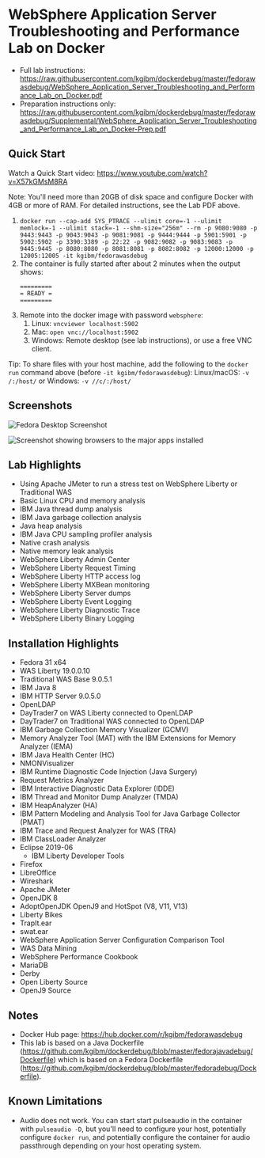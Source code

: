 # WebSphere Application Server Troubleshooting and Performance Lab on Docker

* Full lab instructions: https://raw.githubusercontent.com/kgibm/dockerdebug/master/fedorawasdebug/WebSphere_Application_Server_Troubleshooting_and_Performance_Lab_on_Docker.pdf
* Preparation instructions only: https://raw.githubusercontent.com/kgibm/dockerdebug/master/fedorawasdebug/Supplemental/WebSphere_Application_Server_Troubleshooting_and_Performance_Lab_on_Docker-Prep.pdf

## Quick Start

Watch a Quick Start video: https://www.youtube.com/watch?v=X57kGMsM8RA

Note: You'll need more than 20GB of disk space and configure Docker with 4GB or more of RAM. For detailed instructions, see the Lab PDF above.

1. `docker run --cap-add SYS_PTRACE --ulimit core=-1 --ulimit memlock=-1 --ulimit stack=-1 --shm-size="256m" --rm -p 9080:9080 -p 9443:9443 -p 9043:9043 -p 9081:9081 -p 9444:9444 -p 5901:5901 -p 5902:5902 -p 3390:3389 -p 22:22 -p 9082:9082 -p 9083:9083 -p 9445:9445 -p 8080:8080 -p 8081:8081 -p 8082:8082 -p 12000:12000 -p 12005:12005 -it kgibm/fedorawasdebug`
1. The container is fully started after about 2 minutes when the output shows:
   ```
   =========
   = READY =
   =========
   ```
1. Remote into the docker image with password `websphere`:
    1. Linux: `vncviewer localhost:5902`
    1. Mac: `open vnc://localhost:5902`
    1. Windows: Remote desktop (see lab instructions), or use a free VNC client.

Tip: To share files with your host machine, add the following to the `docker run` command above (before `-it kgibm/fedorawasdebug`): Linux/macOS: `-v /:/host/` or Windows: `-v //c/:/host/`

## Screenshots

![Fedora Desktop Screenshot](https://raw.githubusercontent.com/kgibm/dockerdebug/master/fedorawasdebug/supplemental/screenshots/screenshot1.png)

![Screenshot showing browsers to the major apps installed](https://raw.githubusercontent.com/kgibm/dockerdebug/master/fedorawasdebug/supplemental/screenshots/screenshot2b.png)

## Lab Highlights

* Using Apache JMeter to run a stress test on WebSphere Liberty or Traditional WAS
* Basic Linux CPU and memory analysis
* IBM Java thread dump analysis
* IBM Java garbage collection analysis
* Java heap analysis
* IBM Java CPU sampling profiler analysis
* Native crash analysis
* Native memory leak analysis
* WebSphere Liberty Admin Center
* WebSphere Liberty Request Timing
* WebSphere Liberty HTTP access log
* WebSphere Liberty MXBean monitoring
* WebSphere Liberty Server dumps
* WebSphere Liberty Event Logging
* WebSphere Liberty Diagnostic Trace
* WebSphere Liberty Binary Logging

## Installation Highlights

* Fedora 31 x64
* WAS Liberty 19.0.0.10
* Traditional WAS Base 9.0.5.1
* IBM Java 8
* IBM HTTP Server 9.0.5.0
* OpenLDAP
* DayTrader7 on WAS Liberty connected to OpenLDAP
* DayTrader7 on Traditional WAS connected to OpenLDAP
* IBM Garbage Collection Memory Visualizer (GCMV)
* Memory Analyzer Tool (MAT) with the IBM Extensions for Memory Analyzer (IEMA)
* IBM Java Health Center (HC)
* NMONVisualizer
* IBM Runtime Diagnostic Code Injection (Java Surgery)
* Request Metrics Analyzer
* IBM Interactive Diagnostic Data Explorer (IDDE)
* IBM Thread and Monitor Dump Analyzer (TMDA)
* IBM HeapAnalyzer (HA)
* IBM Pattern Modeling and Analysis Tool for Java Garbage Collector (PMAT)
* IBM Trace and Request Analyzer for WAS (TRA)
* IBM ClassLoader Analyzer
* Eclipse 2019-06
  * IBM Liberty Developer Tools
* Firefox
* LibreOffice
* Wireshark
* Apache JMeter
* OpenJDK 8
* AdoptOpenJDK OpenJ9 and HotSpot (V8, V11, V13)
* Liberty Bikes
* TrapIt.ear
* swat.ear
* WebSphere Application Server Configuration Comparison Tool
* WAS Data Mining
* WebSphere Performance Cookbook
* MariaDB
* Derby
* Open Liberty Source
* OpenJ9 Source

## Notes

* Docker Hub page: https://hub.docker.com/r/kgibm/fedorawasdebug
* This lab is based on a Java Dockerfile (https://github.com/kgibm/dockerdebug/blob/master/fedorajavadebug/Dockerfile) which is based on a Fedora Dockerfile (https://github.com/kgibm/dockerdebug/blob/master/fedoradebug/Dockerfile).

## Known Limitations

* Audio does not work. You can start start pulseaudio in the container with `pulseaudio -D`, but you'll need to configure your host, potentially configure `docker run`, and potentially configure the container for audio passthrough depending on your host operating system.
